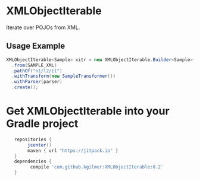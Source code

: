 # XMLObjectIterable

Iterate over POJOs from XML.

## Usage Example ##
```java
XMLObjectIterable<Sample> xitr = new XMLObjectIterable.Builder<Sample>()
  .from(SAMPLE_XML)
  .pathOf("n1/l2/i1")
  .withTransform(new SampleTransformer())
  .withParser(parser)
  .create();
```

# Get XMLObjectIterable into your Gradle project

```gradle
   repositories { 
        jcenter()
        maven { url "https://jitpack.io" }
   }
   dependencies {
         compile 'com.github.kgilmer:XMLObjectIterable:0.2'
   }
   ```
